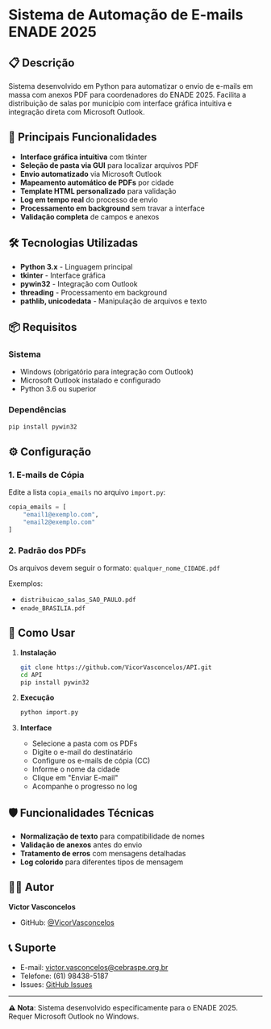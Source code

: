 # Sistema de Automação de E-mails ENADE 2025

## 📋 Descrição

Sistema desenvolvido em Python para automatizar o envio de e-mails em massa com anexos PDF para coordenadores do ENADE 2025. Facilita a distribuição de salas por município com interface gráfica intuitiva e integração direta com Microsoft Outlook.

## 🚀 Principais Funcionalidades

- **Interface gráfica intuitiva** com tkinter
- **Seleção de pasta via GUI** para localizar arquivos PDF
- **Envio automatizado** via Microsoft Outlook
- **Mapeamento automático de PDFs** por cidade
- **Template HTML personalizado** para validação
- **Log em tempo real** do processo de envio
- **Processamento em background** sem travar a interface
- **Validação completa** de campos e anexos

## 🛠️ Tecnologias Utilizadas

- **Python 3.x** - Linguagem principal
- **tkinter** - Interface gráfica
- **pywin32** - Integração com Outlook
- **threading** - Processamento em background
- **pathlib, unicodedata** - Manipulação de arquivos e texto

## 📦 Requisitos

### Sistema
- Windows (obrigatório para integração com Outlook)
- Microsoft Outlook instalado e configurado
- Python 3.6 ou superior

### Dependências
```bash
pip install pywin32
```

## ⚙️ Configuração

### 1. E-mails de Cópia
Edite a lista `copia_emails` no arquivo `import.py`:
```python
copia_emails = [
    "email1@exemplo.com",
    "email2@exemplo.com"
]
```

### 2. Padrão dos PDFs
Os arquivos devem seguir o formato: `qualquer_nome_CIDADE.pdf`

Exemplos:
- `distribuicao_salas_SAO_PAULO.pdf`
- `enade_BRASILIA.pdf`

## 🎯 Como Usar

1. **Instalação**
   ```bash
   git clone https://github.com/VicorVasconcelos/API.git
   cd API
   pip install pywin32
   ```

2. **Execução**
   ```bash
   python import.py
   ```

3. **Interface**
   - Selecione a pasta com os PDFs
   - Digite o e-mail do destinatário
   - Configure os e-mails de cópia (CC)
   - Informe o nome da cidade
   - Clique em "Enviar E-mail"
   - Acompanhe o progresso no log

## 🛡️ Funcionalidades Técnicas

- **Normalização de texto** para compatibilidade de nomes
- **Validação de anexos** antes do envio
- **Tratamento de erros** com mensagens detalhadas
- **Log colorido** para diferentes tipos de mensagem

## 👨‍💻 Autor

**Victor Vasconcelos**
- GitHub: [@VicorVasconcelos](https://github.com/VicorVasconcelos)

## 📞 Suporte

- E-mail: victor.vasconcelos@cebraspe.org.br
- Telefone: (61) 98438-5187
- Issues: [GitHub Issues](https://github.com/VicorVasconcelos/API/issues)

---

**⚠️ Nota**: Sistema desenvolvido especificamente para o ENADE 2025. Requer Microsoft Outlook no Windows.